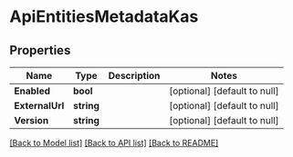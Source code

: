 # ApiEntitiesMetadataKas

## Properties
Name | Type | Description | Notes
------------ | ------------- | ------------- | -------------
**Enabled** | **bool** |  | [optional] [default to null]
**ExternalUrl** | **string** |  | [optional] [default to null]
**Version** | **string** |  | [optional] [default to null]

[[Back to Model list]](../README.md#documentation-for-models) [[Back to API list]](../README.md#documentation-for-api-endpoints) [[Back to README]](../README.md)


